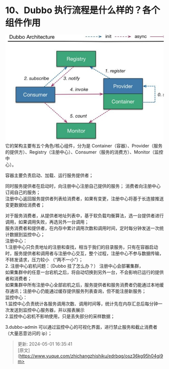 # 10、Dubbo 执行流程是什么样的？各个组件作用

![1714552492337-5f94301a-f684-4df8-ae02-d09f74ec44d5.png](./img/v-Qom25AN8ISJvG_/1714552492337-5f94301a-f684-4df8-ae02-d09f74ec44d5-845176.png)它的架构主要有五个角色/核心组件，分为是 Container（容器）、Provider（服务的提供方）、Registry（注册中心）、Consumer（服务的消费方）、Monitor（监控中  
心）。



容器主要负责启动、加载、运行服务提供者；



同时服务提供者在启动时，向注册中心注册自己提供的服务； 消费者向注册中心订阅自己的服务；  
注册中心返回服务提供者列表给消费者，如果有变更，注册中心将基于长连接推送变更数据给消费者；



对于服务消费者，从提供者地址列表中，基于软负载均衡算法，选一台提供者进行调用，如果调用失败，再选另外一台调用；  
服务消费者和提供者，在内存中累计调用次数和调用时间，定时每分钟发送一次统计数据到监控中心；  
注册中心：  
1.注册中心只负责地址的注册和查找，相当于我们的目录服务，只有在容器启动时，服务提供者和调用者与注册中心交互，整个过程，注册中心不参与数据传输，不转发请求，压力较小 （“两不一小”）；  
2.	注册中心宕机问题：（Dubbo 挂了怎么办？） 注册中心会部署集群，  
如果集群中的任意一台宕机之后，将自动切换到另外一台，不会影响已运行的提供者和消费者；  
如果集群中所有注册中心全部宕机之后，服务提供者和服务消费者仍能通过本地缓存通讯；注册中心仍能通过缓存提供服务列表查询，但不能注册新服务；  
监控中心：  
1.监控中心负责统计各服务调用次数、调用时间等，统计先在内存汇总后每分钟一次发送到监控中心服务器，并以报表展示  
2.监控中心宕机不影响使用，只是丢失部分的采样数据；



3.dubbo-admin 可以通过监控中心的可视化界面，进行禁止服务和截止消费者  
（大量恶意访问的 ip）；



> 更新: 2024-05-01 16:35:41  
> [原文](https://www.yuque.com/zhichangzhishiku/edrbqg/osz36kg95h04gi9m>